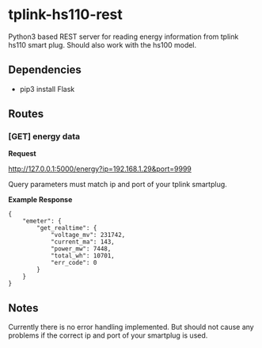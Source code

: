 # tplink-hs110-rest
Python3 based REST server for reading energy information from tplink hs110 smart plug. Should also work with the hs100 model.

## Dependencies
- pip3 install Flask

## Routes

### [GET] energy data

**Request**

http://127.0.0.1:5000/energy?ip=192.168.1.29&port=9999

Query parameters must match ip and port of your tplink smartplug.

**Example Response**

```
{
    "emeter": {
        "get_realtime": {
            "voltage_mv": 231742,
            "current_ma": 143,
            "power_mw": 7448,
            "total_wh": 10701,
            "err_code": 0
        }
    }
}
```

## Notes

Currently there is no error handling implemented. But should not cause any problems if the correct ip and port of 
your smartplug is used.
